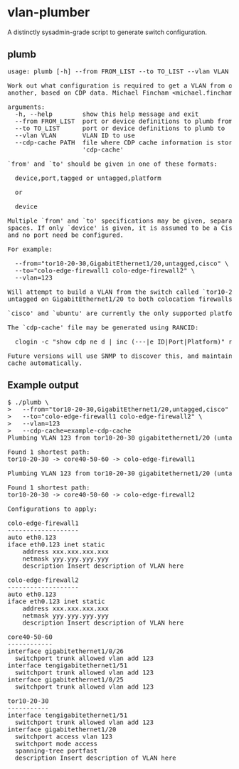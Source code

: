 # vlan-plumber

A distinctly sysadmin-grade script to generate switch configuration.

## plumb

<pre>
usage: plumb [-h] --from FROM_LIST --to TO_LIST --vlan VLAN [--cdp-cache PATH]

Work out what configuration is required to get a VLAN from one place to
another, based on CDP data. Michael Fincham &lt;michael.fincham@catalyst.net.nz&gt;.

arguments:
  -h, --help        show this help message and exit
  --from FROM_LIST  port or device definitions to plumb from
  --to TO_LIST      port or device definitions to plumb to
  --vlan VLAN       VLAN ID to use
  --cdp-cache PATH  file where CDP cache information is stored, defaults to
                    'cdp-cache'

`from' and `to' should be given in one of these formats:

  device,port,tagged or untagged,platform

  or

  device

Multiple `from' and `to' specifications may be given, separated by
spaces. If only `device' is given, it is assumed to be a Cisco device
and no port need be configured.

For example:

  --from="tor10-20-30,GigabitEthernet1/20,untagged,cisco" \
  --to="colo-edge-firewall1 colo-edge-firewall2" \
  --vlan=123

Will attempt to build a VLAN from the switch called `tor10-20-30',
untagged on GigabitEthernet1/20 to both colocation firewalls.

`cisco' and `ubuntu' are currently the only supported platforms.

The `cdp-cache' file may be generated using RANCID:

  clogin -c "show cdp ne d | inc (---|e ID|Port|Platform)" router [router...] > cdp-cache

Future versions will use SNMP to discover this, and maintain a local
cache automatically.
</pre>

## Example output

<pre>
$ ./plumb \
>   --from="tor10-20-30,GigabitEthernet1/20,untagged,cisco" \
>   --to="colo-edge-firewall1 colo-edge-firewall2" \
>   --vlan=123
>   --cdp-cache=example-cdp-cache
Plumbing VLAN 123 from tor10-20-30 gigabitethernet1/20 (untagged) to colo-edge-firewall1 (tagged)...

Found 1 shortest path:
tor10-20-30 -> core40-50-60 -> colo-edge-firewall1

Plumbing VLAN 123 from tor10-20-30 gigabitethernet1/20 (untagged) to colo-edge-firewall2 (tagged)...

Found 1 shortest path:
tor10-20-30 -> core40-50-60 -> colo-edge-firewall2

Configurations to apply:

colo-edge-firewall1
-------------------
auto eth0.123
iface eth0.123 inet static
    address xxx.xxx.xxx.xxx
    netmask yyy.yyy.yyy.yyy
    description Insert description of VLAN here

colo-edge-firewall2
-------------------
auto eth0.123
iface eth0.123 inet static
    address xxx.xxx.xxx.xxx
    netmask yyy.yyy.yyy.yyy
    description Insert description of VLAN here

core40-50-60
------------
interface gigabitethernet1/0/26
  switchport trunk allowed vlan add 123
interface tengigabitethernet1/51
  switchport trunk allowed vlan add 123
interface gigabitethernet1/0/25
  switchport trunk allowed vlan add 123

tor10-20-30
-----------
interface tengigabitethernet1/51
  switchport trunk allowed vlan add 123
interface gigabitethernet1/20
  switchport access vlan 123
  switchport mode access
  spanning-tree portfast
  description Insert description of VLAN here
</pre>
